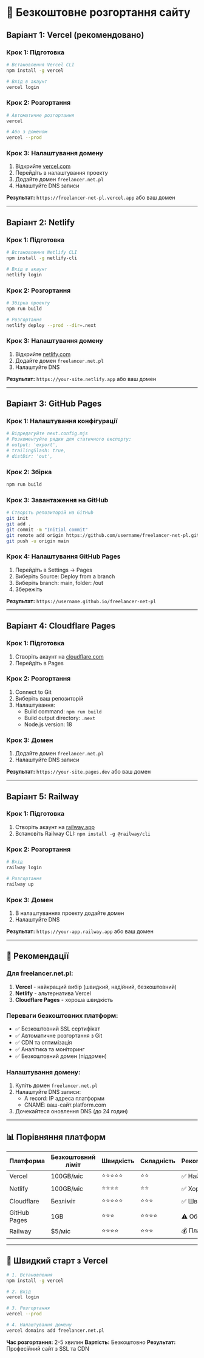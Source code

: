 # 🚀 Безкоштовне розгортання сайту

## Варіант 1: Vercel (рекомендовано)

### Крок 1: Підготовка
```bash
# Встановлення Vercel CLI
npm install -g vercel

# Вхід в акаунт
vercel login
```

### Крок 2: Розгортання
```bash
# Автоматичне розгортання
vercel

# Або з доменом
vercel --prod
```

### Крок 3: Налаштування домену
1. Відкрийте [vercel.com](https://vercel.com)
2. Перейдіть в налаштування проекту
3. Додайте домен `freelancer.net.pl`
4. Налаштуйте DNS записи

**Результат:** `https://freelancer-net-pl.vercel.app` або ваш домен

---

## Варіант 2: Netlify

### Крок 1: Підготовка
```bash
# Встановлення Netlify CLI
npm install -g netlify-cli

# Вхід в акаунт
netlify login
```

### Крок 2: Розгортання
```bash
# Збірка проекту
npm run build

# Розгортання
netlify deploy --prod --dir=.next
```

### Крок 3: Налаштування домену
1. Відкрийте [netlify.com](https://netlify.com)
2. Додайте домен `freelancer.net.pl`
3. Налаштуйте DNS

**Результат:** `https://your-site.netlify.app` або ваш домен

---

## Варіант 3: GitHub Pages

### Крок 1: Налаштування конфігурації
```bash
# Відредагуйте next.config.mjs
# Розкоментуйте рядки для статичного експорту:
# output: 'export',
# trailingSlash: true,
# distDir: 'out',
```

### Крок 2: Збірка
```bash
npm run build
```

### Крок 3: Завантаження на GitHub
```bash
# Створіть репозиторій на GitHub
git init
git add .
git commit -m "Initial commit"
git remote add origin https://github.com/username/freelancer-net-pl.git
git push -u origin main
```

### Крок 4: Налаштування GitHub Pages
1. Перейдіть в Settings → Pages
2. Виберіть Source: Deploy from a branch
3. Виберіть branch: main, folder: /out
4. Збережіть

**Результат:** `https://username.github.io/freelancer-net-pl`

---

## Варіант 4: Cloudflare Pages

### Крок 1: Підготовка
1. Створіть акаунт на [cloudflare.com](https://cloudflare.com)
2. Перейдіть в Pages

### Крок 2: Розгортання
1. Connect to Git
2. Виберіть ваш репозиторій
3. Налаштування:
   - Build command: `npm run build`
   - Build output directory: `.next`
   - Node.js version: 18

### Крок 3: Домен
1. Додайте домен `freelancer.net.pl`
2. Налаштуйте DNS записи

**Результат:** `https://your-site.pages.dev` або ваш домен

---

## Варіант 5: Railway

### Крок 1: Підготовка
1. Створіть акаунт на [railway.app](https://railway.app)
2. Встановіть Railway CLI: `npm install -g @railway/cli`

### Крок 2: Розгортання
```bash
# Вхід
railway login

# Розгортання
railway up
```

### Крок 3: Домен
1. В налаштуваннях проекту додайте домен
2. Налаштуйте DNS

**Результат:** `https://your-app.railway.app` або ваш домен

---

## 🎯 Рекомендації

### Для freelancer.net.pl:
1. **Vercel** - найкращий вибір (швидкий, надійний, безкоштовний)
2. **Netlify** - альтернатива Vercel
3. **Cloudflare Pages** - хороша швидкість

### Переваги безкоштовних платформ:
- ✅ Безкоштовний SSL сертифікат
- ✅ Автоматичне розгортання з Git
- ✅ CDN та оптимізація
- ✅ Аналітика та моніторинг
- ✅ Безкоштовний домен (піддомен)

### Налаштування домену:
1. Купіть домен `freelancer.net.pl`
2. Налаштуйте DNS записи:
   - A record: IP адреса платформи
   - CNAME: ваш-сайт.platform.com
3. Дочекайтеся оновлення DNS (до 24 годин)

---

## 📊 Порівняння платформ

| Платформа | Безкоштовний ліміт | Швидкість | Складність | Рекомендація |
|-----------|-------------------|-----------|------------|--------------|
| Vercel | 100GB/міс | ⭐⭐⭐⭐⭐ | ⭐⭐ | ✅ Найкращий |
| Netlify | 100GB/міс | ⭐⭐⭐⭐ | ⭐⭐ | ✅ Хороший |
| Cloudflare | Безліміт | ⭐⭐⭐⭐⭐ | ⭐⭐⭐ | ✅ Швидкий |
| GitHub Pages | 1GB | ⭐⭐⭐ | ⭐⭐⭐⭐ | ⚠️ Обмежений |
| Railway | $5/міс | ⭐⭐⭐⭐ | ⭐⭐⭐ | 💰 Платний |

---

## 🚀 Швидкий старт з Vercel

```bash
# 1. Встановлення
npm install -g vercel

# 2. Вхід
vercel login

# 3. Розгортання
vercel --prod

# 4. Налаштування домену
vercel domains add freelancer.net.pl
```

**Час розгортання:** 2-5 хвилин
**Вартість:** Безкоштовно
**Результат:** Професійний сайт з SSL та CDN 
